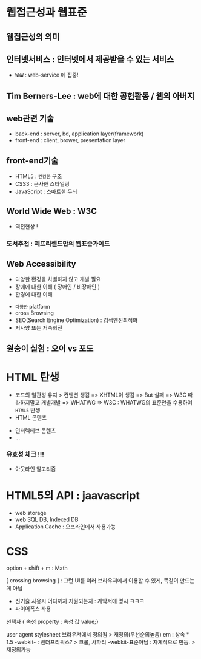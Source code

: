 # 웹접근성과 웹표준

## 웹접근성의 의미
## 인터넷서비스 : 인터넷에서 제공받을 수 있는 서비스
- `WWW` : web-service 에 집중!
## Tim Berners-Lee : web에 대한 공헌활동 / 웹의 아버지
## web관련 기술
- back-end : server, bd, application layer(framework)
- front-end : client, brower, presentation layer
## front-end기술
- HTML5 : `건강한` 구조
- CSS3 : 근사한 스타일링
- JavaScript : 스마트한 두뇌
## World Wide Web : W3C   
- 역전현상 ! 
### 도서추천 : 제프리젤드만의 웹표준가이드
## Web Accessibility
- 다양한 환경을 차별하지 않고 개발 필요
- 장애에 대한 이해 ( 장애인 / 비장애인 )
- 환경에 대한 이해 
 + `다양한` platform
 + cross Browsing
 + SEO(Search Engine Optimization) : 검색엔진최적화
 + 저사양 또는 저속회전
## 원숭이 실험 : 오이 vs 포도 


# HTML 탄생
- 코드의 일관성 유지 > 컨벤션 생김 => XHTML이 생김 => But 실패 => W3C 따라하지말고 개별개발 => WHATWG => W3C : WHATWG의 표준안을 수용하여 `HTML5` 탄생 
- HTML 콘텐츠
 + 인터렉티브 콘텐츠
 + ...
### 유효성 체크 !!!
- 아웃라인 알고리즘

# HTML5의 API : jaavascript
- web storage
- web SQL DB, Indexed DB
- Application Cache : 오프라인에서 사용가능

<!-- 
        1. 콘텐츠 중심의 markup
        - 3단구조 [헤더,메인,푸터]
        - 4단구조 [헤더,내비게이션,메인,푸터]

        - 웹카페 5단구조[헤더,비주얼,메인,슬로건,푸터]

        2. 의미있게 시멘틱 마크업
        - <div> [ <header> / <div> / <main> / <article> / <footer> ]
         + <div.container> []을 쓰는 이유 : 자식 핸들링 쉬움 / for 유연한 레이아웃 
        
        3. 네이밍
        - id : uniqe (#)
        - class : 여러번 재사용 가능함 (.)
        - 주로 class 지향
        - 의미있는 이름 ! !
         + 단어 + 단어 MainMenu
         + 소문자 + 대문자 mainMenu
         + 소문자_소문자 main_menu
         + 단어-단어 main-menu [*]
        - BEM 검색 

        # VS code
        - 단축키 : setting > keyboard shortcuts(바로가기) > mouseover > 연필모양으로 설정하고 > 저장!!! 
        
        4. 묶어주기
        - main > div.group*3 각 개별로 .group1 .group2 .group3  

        5. Design 논리성
        - height : 고정되는 영역이면 값 설정 / 아니면 auto
        5-1 . 크기 설계
    -->

# CSS

option + shift + m : Math

[ crossing browsing ] : 그런 UI를 여러 브라우저에서 이용할 수 있게, 똑같이 만드는게 아님

- 신기술 사용시 어디까지 지원되는지 : 계약서에 명시 ㅋㅋㅋ
- 파이어폭스 사용

선택자 { 속성 property : 속성 값 value;}

user agent stylesheet 브라우저에서 정의됨 > 재정의(우선순의높음)
em : 상속 * 1.5
-webkit- : 밴더프리픽스? > 크롬, 사파리
-webkit-표준아님 : 자체적으로 만듬. > 재정의가능